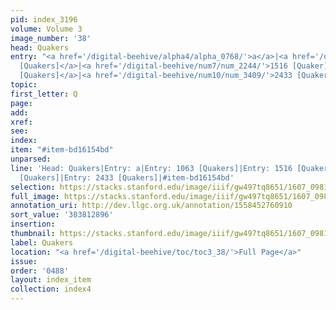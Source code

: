 ```yaml
---
pid: index_3196
volume: Volume 3
image_number: '38'
head: Quakers
entry: "<a href='/digital-beehive/alpha4/alpha_0768/'>a</a>|<a href='/digital-beehive/num5/num_1431/'>1063
  [Quakers]</a>|<a href='/digital-beehive/num7/num_2244/'>1516 [Quaker]</a>|<a href='/digital-beehive/num10/num_3201/'>2252
  [Quakers]</a>|<a href='/digital-beehive/num10/num_3409/'>2433 [Quakers]</a>"
topic:
first_letter: Q
page:
add:
xref:
see:
index:
item: "#item-bd16154bd"
unparsed:
line: 'Head: Quakers|Entry: a|Entry: 1063 [Quakers]|Entry: 1516 [Quaker]|Entry: 2252
  [Quakers]|Entry: 2433 [Quakers]|#item-bd16154bd'
selection: https://stacks.stanford.edu/image/iiif/gw497tq8651/1607_0981/359,2896,1145,165/full/0/default.jpg
full_image: https://stacks.stanford.edu/image/iiif/gw497tq8651/1607_0981/full/full/0/default.jpg
annotation_uri: http://dev.llgc.org.uk/annotation/1558452760910
sort_value: '303812896'
insertion:
thumbnail: https://stacks.stanford.edu/image/iiif/gw497tq8651/1607_0981/359,2896,1145,165/150,/0/default.jpg
label: Quakers
location: "<a href='/digital-beehive/toc/toc3_38/'>Full Page</a>"
issue:
order: '0488'
layout: index_item
collection: index4
---
```

